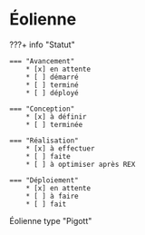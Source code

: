 # Éolienne

???+ info "Statut"

    === "Avancement"
        * [x] en attente
        * [ ] démarré
        * [ ] terminé
        * [ ] déployé

    === "Conception"
        * [x] à définir
        * [ ] terminée

    === "Réalisation"
        * [x] à effectuer
        * [ ] faite
        * [ ] à optimiser après REX

    === "Déploiement"
        * [x] en attente
        * [ ] à faire
        * [ ] fait


Éolienne type "Pigott"